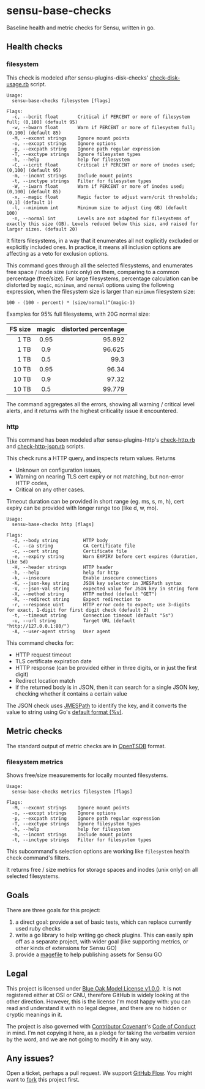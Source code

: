 # sensu-base-checks

Baseline health and metric checks for Sensu, written in go.

## Health checks

### filesystem

This check is modeled after sensu-plugins-disk-checks' [check-disk-usage.rb](https://github.com/sensu-plugins/sensu-plugins-disk-checks/blob/master/bin/check-disk-usage.rb) script.

```
Usage:
  sensu-base-checks filesystem [flags]

Flags:
  -c, --bcrit float       Critical if PERCENT or more of filesystem full; (0,100] (default 95)
  -w, --bwarn float       Warn if PERCENT or more of filesystem full; (0,100] (default 85)
  -M, --excmnt strings    Ignore mount points
  -o, --excopt strings    Ignore options
  -p, --excpath string    Ignore path regular expression
  -T, --exctype strings   Ignore filesystem types
  -h, --help              help for filesystem
  -C, --icrit float       Critical if PERCENT or more of inodes used; (0,100] (default 95)
  -m, --incmnt strings    Include mount points
  -t, --inctype strings   Filter for filesystem types
  -W, --iwarn float       Warn if PERCENT or more of inodes used; (0,100] (default 85)
  -x, --magic float       Magic factor to adjust warn/crit thresholds; (0,1] (default 1)
  -l, --minimum int       Minimum size to adjust (ing GB) (default 100)
  -n, --normal int        Levels are not adapted for filesystems of exactly this size (GB). Levels reduced below this size, and raised for larger sizes. (default 20)
```

It filters filesystems, in a way that it enumerates all not explicitly excluded or explicitly included ones. In practice, it means all inclusion options are affecting as a veto for exclusion options.

This command goes through all the selected filesystems, and enumerates free space / inode size (unix only) on them, comparing to a common percentage (free/size). For large filesystems, percentage calculation can be distorted by `magic`, `minimum`, and `normal` options using the following expression, when the filesystem size is larger than `minimum` filesystem size:

```
100 - (100 - percent) * (size/normal)^(magic-1)
```

Examples for 95% full filesystems, with 20G normal size:

FS size | magic | distorted percentage
-----: | :---: | ----:
1 TB   | 0.95  | 95.892
1 TB   | 0.9   | 96.625
1 TB   | 0.5   | 99.3
10 TB  | 0.95  | 96.34
10 TB  | 0.9   | 97.32
10 TB  | 0.5   | 99.779

The command aggregates all the errors, showing all warning / critical level alerts, and it returns with the highest criticality issue it encountered.

### http

This command has been modeled after sensu-plugins-http's [check-http.rb](https://github.com/sensu-plugins/sensu-plugins-http/blob/master/bin/check-http.rb) and [check-http-json.rb](https://github.com/sensu-plugins/sensu-plugins-http/blob/master/bin/check-http-json.rb) scripts.

This check runs a HTTP query, and inspects return values. Returns

- Unknown on configuration issues,
- Warning on nearing TLS cert expiry or not matching, but non-error HTTP codes,
- Critical on any other cases.

Timeout duration can be provided in short range (eg. ms, s, m, h), cert expiry
can be provided with longer range too (like d, w, mo).

```
Usage:
  sensu-base-checks http [flags]

Flags:
  -d, --body string         HTTP body
  -C, --ca string           CA Certificate file
  -c, --cert string         Certificate file
  -e, --expiry string       Warn EXPIRY before cert expires (duration, like 5d)
  -H, --header strings      HTTP header
  -h, --help                help for http
  -k, --insecure            Enable insecure connections
  -K, --json-key string     JSON key selector in JMESPath syntax
  -V, --json-val string     expected value for JSON key in string form
  -X, --method string       HTTP method (default "GET")
  -R, --redirect string     Expect redirection to
  -r, --response uint       HTTP error code to expect; use 3-digits for exact, 1-digit for first digit check (default 2)
  -t, --timeout string      Connection timeout (default "5s")
  -u, --url string          Target URL (default "http://127.0.0.1:80/")
  -A, --user-agent string   User agent
```

This command checks for:

- HTTP request timeout
- TLS certificate expiration date
- HTTP response (can be provided either in three digits, or in just the first digit)
- Redirect location match
- if the returned body is in JSON, then it can search for a single JSON key, checking whether it contains a certain value

The JSON check uses [JMESPath](http://jmespath.org/) to identify the key, and it converts the value to string using Go's [default format (%v)](https://golang.org/pkg/fmt/).

## Metric checks

The standard output of metric checks are in [OpenTSDB](http://opentsdb.net/) format.

### filesystem metrics

Shows free/size measurements for locally mounted filesystems.

```
Usage:
  sensu-base-checks metrics filesystem [flags]

Flags:
  -M, --excmnt strings    Ignore mount points
  -o, --excopt strings    Ignore options
  -p, --excpath string    Ignore path regular expression
  -T, --exctype strings   Ignore filesystem types
  -h, --help              help for filesystem
  -m, --incmnt strings    Include mount points
  -t, --inctype strings   Filter for filesystem types
```

This subcommand's selection options are working like `filesystem` health check command's filters.

It returns free / size metrics for storage spaces and inodes (unix only) on all selected filesystems.

## Goals

There are three goals for this project:

1. a direct goal: provide a set of basic tests, which can replace currently used ruby checks
2. write a go library to help writing go check plugins. This can easily spin off as a separate project, with wider goal (like supporting metrics, or other kinds of extensions for Sensu GO)
3. provide a [magefile](https://magefile.org/) to help publishing assets for Sensu GO

## Legal

This project is licensed under [Blue Oak Model License v1.0.0](https://blueoakcouncil.org/license/1.0.0). It is not registered either at OSI or GNU, therefore GitHub is widely looking at the other direction. However, this is the license I'm most happy with: you can read and understand it with no legal degree, and there are no hidden or cryptic meanings in it.

The project is also governed with [Contributor Covenant](https://contributor-covenant.org/)'s [Code of Conduct](https://www.contributor-covenant.org/version/1/4/) in mind. I'm not copying it here, as a pledge for taking the verbatim version by the word, and we are not going to modify it in any way.

## Any issues?

Open a ticket, perhaps a pull request. We support [GitHub Flow](https://guides.github.com/introduction/flow/). You might want to [fork](https://guides.github.com/activities/forking/) this project first.
